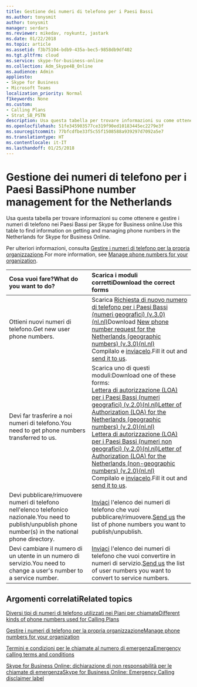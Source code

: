 ```yaml
---
title: Gestione dei numeri di telefono per i Paesi Bassi
ms.author: tonysmit
author: tonysmit
manager: serdars
ms.reviewer: mikedav, roykuntz, jastark
ms.date: 01/22/2018
ms.topic: article
ms.assetid: f3b75104-bdb9-435a-bec5-9858db9df402
ms.tgt.pltfrm: cloud
ms.service: skype-for-business-online
ms.collection: Adm_Skype4B_Online
ms.audience: Admin
appliesto:
- Skype for Business
- Microsoft Teams
localization_priority: Normal
f1keywords: None
ms.custom:
- Calling Plans
- Strat_SB_PSTN
description: Usa questa tabella per trovare informazioni su come ottenere e gestire i numeri di telefono nei Paesi Bassi per Skype for Business online.
ms.openlocfilehash: 51fe345903577ce319f90ed10183445ec2279e3f
ms.sourcegitcommit: 77bfcdfbe33f5c55f1508588a939297d7092a5e7
ms.translationtype: HT
ms.contentlocale: it-IT
ms.lasthandoff: 01/25/2018
---
```

# <a name="phone-number-management-for-the-netherlands"></a><span data-ttu-id="393e9-103">Gestione dei numeri di telefono per i Paesi Bassi</span><span class="sxs-lookup"><span data-stu-id="393e9-103">Phone number management for the Netherlands</span></span>

<span data-ttu-id="393e9-104">Usa questa tabella per trovare informazioni su come ottenere e gestire i numeri di telefono nei Paesi Bassi per Skype for Business online.</span><span class="sxs-lookup"><span data-stu-id="393e9-104">Use this table to find information on getting and managing phone numbers in the Netherlands for Skype for Business Online.</span></span> 
  
<span data-ttu-id="393e9-105">Per ulteriori informazioni, consulta [Gestire i numeri di telefono per la propria organizzazione](manage-phone-numbers-for-your-organization.md).</span><span class="sxs-lookup"><span data-stu-id="393e9-105">For more information, see [Manage phone numbers for your organization](manage-phone-numbers-for-your-organization.md).</span></span>
  
|<span data-ttu-id="393e9-106">**Cosa vuoi fare?**</span><span class="sxs-lookup"><span data-stu-id="393e9-106">**What do you want to do?**</span></span>|<span data-ttu-id="393e9-107">**Scarica i moduli corretti**</span><span class="sxs-lookup"><span data-stu-id="393e9-107">**Download the correct forms**</span></span>|
|:-----|:-----|
|<span data-ttu-id="393e9-108">Ottieni nuovi numeri di telefono.</span><span class="sxs-lookup"><span data-stu-id="393e9-108">Get new user phone numbers.</span></span>  <br/> | <span data-ttu-id="393e9-109">Scarica [Richiesta di nuovo numero di telefono per i Paesi Bassi (numeri geografici) (v.3.0) (nl.nl)](../../downloads/new-number-request-forms/new-phone-number-request-for-the-netherlands-(geographic-numbers)-(v.3.0)-(nl.nl).pdf)</span><span class="sxs-lookup"><span data-stu-id="393e9-109">Download [New phone number request for the Netherlands (geographic numbers) (v.3.0)(nl.nl)](../../downloads/new-number-request-forms/new-phone-number-request-for-the-netherlands-(geographic-numbers)-(v.3.0)-(nl.nl).pdf)</span></span> <br/>  <span data-ttu-id="393e9-110">Compilalo e [inviacelo](mailto:ptneu@microsoft.com).</span><span class="sxs-lookup"><span data-stu-id="393e9-110">Fill it out and [send it to us](mailto:ptneu@microsoft.com).</span></span>  <br/> |
|<span data-ttu-id="393e9-111">Devi far trasferire a noi numeri di telefono.</span><span class="sxs-lookup"><span data-stu-id="393e9-111">You need to get phone numbers transferred to us.</span></span>  <br/> |<span data-ttu-id="393e9-112">Scarica uno di questi moduli:</span><span class="sxs-lookup"><span data-stu-id="393e9-112">Download one of these forms:</span></span> <br/> <span data-ttu-id="393e9-113">[Lettera di autorizzazione (LOA) per i Paesi Bassi (numeri geografici) (v.2.0)(nl.nl)](../../downloads/LOA-forms/letter-of-authorization-(loa)-for-the-netherlands-(geographic-numbers)-(v.2.0)-(nl.nl).pdf)</span><span class="sxs-lookup"><span data-stu-id="393e9-113">[Letter of Authorization (LOA) for the Netherlands (geographic numbers) (v.2.0)(nl.nl)](../../downloads/LOA-forms/letter-of-authorization-(loa)-for-the-netherlands-(geographic-numbers)-(v.2.0)-(nl.nl).pdf)</span></span> <br/> <span data-ttu-id="393e9-114">[Lettera di autorizzazione (LOA) per i Paesi Bassi (numeri non geografici) (v.2.0)(nl.nl)](../../downloads/LOA-forms/letter-of-authorization-(loa)-for-the-netherlands-(non-geographic-numbers)-(v.2.0)-(nl.nl).pdf)</span><span class="sxs-lookup"><span data-stu-id="393e9-114">[Letter of Authorization (LOA) for the Netherlands (non-geographic numbers) (v.2.0)(nl.nl)](../../downloads/LOA-forms/letter-of-authorization-(loa)-for-the-netherlands-(non-geographic-numbers)-(v.2.0)-(nl.nl).pdf)</span></span> <br/> <span data-ttu-id="393e9-115">Compilalo e [inviacelo](mailto:ptneu@microsoft.com).</span><span class="sxs-lookup"><span data-stu-id="393e9-115">Fill it out and [send it to us](mailto:ptneu@microsoft.com).</span></span>  <br/> |
|<span data-ttu-id="393e9-116">Devi pubblicare/rimuovere numeri di telefono nell'elenco telefonico nazionale.</span><span class="sxs-lookup"><span data-stu-id="393e9-116">You need to publish/unpublish phone number(s) in the national phone directory.</span></span>  <br/> |<span data-ttu-id="393e9-117">[Inviaci](mailto:ptneu@microsoft.com) l'elenco dei numeri di telefono che vuoi pubblicare/rimuovere.</span><span class="sxs-lookup"><span data-stu-id="393e9-117">[Send us](mailto:ptneu@microsoft.com) the list of phone numbers you want to publish/unpublish.</span></span> <br/> |
|<span data-ttu-id="393e9-118">Devi cambiare il numero di un utente in un numero di servizio.</span><span class="sxs-lookup"><span data-stu-id="393e9-118">You need to change a user's number to a service number.</span></span>  <br/> |<span data-ttu-id="393e9-119">[Inviaci](mailto:ptneu@microsoft.com) l'elenco dei numeri di telefono che vuoi convertire in numeri di servizio.</span><span class="sxs-lookup"><span data-stu-id="393e9-119">[Send us](mailto:ptneu@microsoft.com) the list of user numbers you want to convert to service numbers.</span></span> <br/> |

## <a name="related-topics"></a><span data-ttu-id="393e9-120">Argomenti correlati</span><span class="sxs-lookup"><span data-stu-id="393e9-120">Related topics</span></span>
[<span data-ttu-id="393e9-121">Diversi tipi di numeri di telefono utilizzati nei Piani per chiamate</span><span class="sxs-lookup"><span data-stu-id="393e9-121">Different kinds of phone numbers used for Calling Plans</span></span>](../different-kinds-of-phone-numbers-used-for-calling-plans.md)

[<span data-ttu-id="393e9-122">Gestire i numeri di telefono per la propria organizzazione</span><span class="sxs-lookup"><span data-stu-id="393e9-122">Manage phone numbers for your organization</span></span>](manage-phone-numbers-for-your-organization.md)

[<span data-ttu-id="393e9-123">Termini e condizioni per le chiamate al numero di emergenza</span><span class="sxs-lookup"><span data-stu-id="393e9-123">Emergency calling terms and conditions</span></span>](../emergency-calling-terms-and-conditions.md)

[<span data-ttu-id="393e9-124">Skype for Business Online: dichiarazione di non responsabilità per le chiamate di emergenza</span><span class="sxs-lookup"><span data-stu-id="393e9-124">Skype for Business Online: Emergency Calling disclaimer label</span></span>](https://go.microsoft.com/fwlink/?LinkID=692099)


